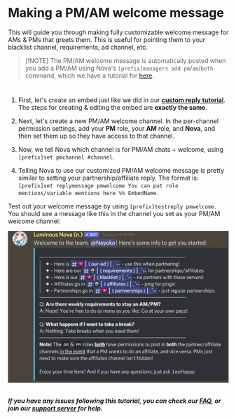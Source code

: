 # Making a PM/AM welcome message
This will guide you through making fully customizable welcome message for AMs & PMs that greets them. This is useful for pointing them to your blacklist channel, requirements, ad channel, etc.
> [!NOTE] The PM/AM welcome message is automatically posted when you add a PM/AM using Nova's `[prefix]managers add pm`/`am`/`both` command, which we have a tutorial for [here](addmanager.md).
#
1. First, let's create an embed just like we did in our **[custom reply tutorial](custom_reply.md)**. The steps for creating & editing the embed are **exactly the same**.

2. Next, let's create a new PM/AM welcome channel. In the per-channel permission settings, add your **PM** role, your **AM** role, and **Nova**, and then set them up so they have access to that channel.

3. Now, we tell Nova which channel is for PM/AM chats + welcome, using `[prefix]set pmchannel #channel`.

4. Telling Nova to use our customized PM/AM welcome message is pretty similar to setting your partnership/affiliate reply. The format is: `[prefix]set replymessage pmwelcome You can put role mentions/variable mentions here %% EmbedName`.

Test out your welcome message by using `[prefix]testreply pmwelcome`. You should see a message like this in the channel you set as your PM/AM welcome channel:

![pmwelc](../images/pmwelc_example.png)

##
***If you have any issues following this tutorial, you can check our [FAQ](../faq.md), or join our [support server](https://discord.gg/cAKmRVrsjR) for help.***
